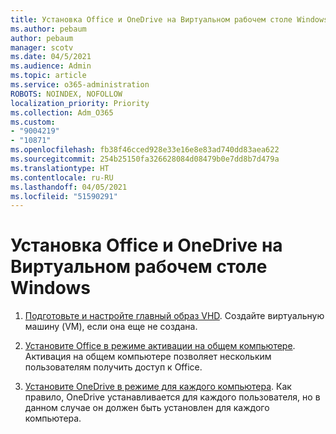 ```yaml
---
title: Установка Office и OneDrive на Виртуальном рабочем столе Windows
ms.author: pebaum
author: pebaum
manager: scotv
ms.date: 04/5/2021
ms.audience: Admin
ms.topic: article
ms.service: o365-administration
ROBOTS: NOINDEX, NOFOLLOW
localization_priority: Priority
ms.collection: Adm_O365
ms.custom:
- "9004219"
- "10871"
ms.openlocfilehash: fb38f46cced928e33e16e8e83ad740dd83aea622
ms.sourcegitcommit: 254b25150fa326628084d08479b0e7dd8b7d479a
ms.translationtype: HT
ms.contentlocale: ru-RU
ms.lasthandoff: 04/05/2021
ms.locfileid: "51590291"
---
```

# <a name="install-office-and-onedrive-on-windows-virtual-desktop"></a>Установка Office и OneDrive на Виртуальном рабочем столе Windows

1. [Подготовьте и настройте главный образ VHD](https://docs.microsoft.com/azure/virtual-desktop/set-up-customize-master-image). Создайте виртуальную машину (VM), если она еще не создана.

1. [Установите Office в режиме активации на общем компьютере](https://docs.microsoft.com/azure/virtual-desktop/install-office-on-wvd-master-image#install-office-in-shared-computer-activation-mode). Активация на общем компьютере позволяет нескольким пользователям получить доступ к Office.

1. [Установите OneDrive в режиме для каждого компьютера](https://docs.microsoft.com/azure/virtual-desktop/install-office-on-wvd-master-image#install-onedrive-in-per-machine-mode). Как правило, OneDrive устанавливается для каждого пользователя, но в данном случае он должен быть установлен для каждого компьютера.